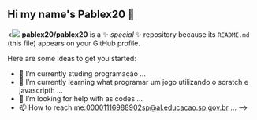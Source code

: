 ## Hi my name's Pablex20 👋

<![](link)
**pablex20/pablex20** is a ✨ _special_ ✨ repository because its `README.md` (this file) appears on your GitHub profile.

Here are some ideas to get you started:

- 🔭 I’m currently studing programação ...
- 🌱 I’m currently learning what programar um jogo utilizando o scratch e javascripth ...
- 🤔 I’m looking for help with as codes ...
- 📫 How to reach me:00001116988902sp@al.educacao.sp.gov.br ...
-->
